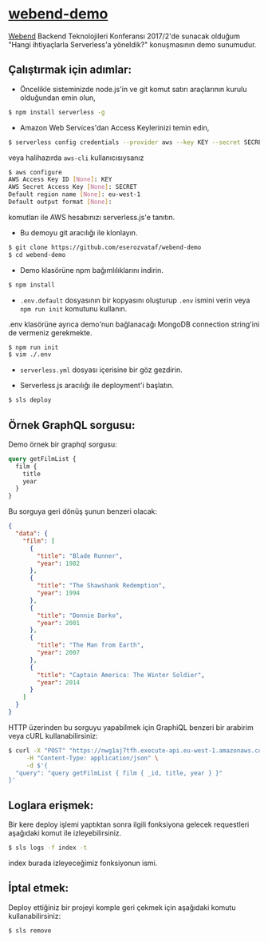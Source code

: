 # [webend-demo](https://github.com/eserozvataf/webend-demo)

[Webend](http://webend.org) Backend Teknolojileri Konferansı 2017/2'de sunacak olduğum "Hangi ihtiyaçlarla Serverless'a yöneldik?" konuşmasının demo sunumudur.

## Çalıştırmak için adımlar:

- Öncelikle sisteminizde node.js'in ve git komut satırı araçlarının kurulu olduğundan emin olun,

```sh
$ npm install serverless -g
```

- Amazon Web Services'dan Access Keylerinizi temin edin,

```sh
$ serverless config credentials --provider aws --key KEY --secret SECRET
```

veya halihazırda `aws-cli` kullanıcısıysanız

```sh
$ aws configure
AWS Access Key ID [None]: KEY
AWS Secret Access Key [None]: SECRET
Default region name [None]: eu-west-1
Default output format [None]: 
```

komutları ile AWS hesabınızı serverless.js'e tanıtın.

- Bu demoyu git aracılığı ile klonlayın.

```sh
$ git clone https://github.com/eserozvataf/webend-demo
$ cd webend-demo
```

- Demo klasörüne npm bağımlılıklarını indirin.

```sh
$ npm install
```

- `.env.default` dosyasının bir kopyasını oluşturup `.env` ismini verin veya `npm run init` komutunu kullanın.

.env klasörüne ayrıca demo'nun bağlanacağı MongoDB connection string'ini de vermeniz gerekmekte.

```sh
$ npm run init
$ vim ./.env
```

- `serverless.yml` dosyası içerisine bir göz gezdirin.

- Serverless.js aracılığı ile deployment'i başlatın.

```sh
$ sls deploy
```

## Örnek GraphQL sorgusu:

Demo örnek bir graphql sorgusu:

```graphql
query getFilmList {
  film {
    title
    year
  }
}
```

Bu sorguya geri dönüş şunun benzeri olacak:

```json
{
  "data": {
    "film": [
      {
        "title": "Blade Runner",
        "year": 1982
      },
      {
        "title": "The Shawshank Redemption",
        "year": 1994
      },
      {
        "title": "Donnie Darko",
        "year": 2001
      },
      {
        "title": "The Man from Earth",
        "year": 2007
      },
      {
        "title": "Captain America: The Winter Soldier",
        "year": 2014
      }
    ]
  }
}
```

HTTP üzerinden bu sorguyu yapabilmek için GraphiQL benzeri bir arabirim veya cURL kullanabilirsiniz:

```sh
$ curl -X "POST" "https://nwg1aj7tfh.execute-api.eu-west-1.amazonaws.com/dev/" \
     -H "Content-Type: application/json" \
     -d $'{
  "query": "query getFilmList { film { _id, title, year } }"
}'
```

## Loglara erişmek:

Bir kere deploy işlemi yaptıktan sonra ilgili fonksiyona gelecek requestleri aşağıdaki komut ile izleyebilirsiniz.

```sh
$ sls logs -f index -t
```

index burada izleyeceğimiz fonksiyonun ismi.

## İptal etmek:

Deploy ettiğiniz bir projeyi komple geri çekmek için aşağıdaki komutu kullanabilirsiniz:

```sh
$ sls remove
```
